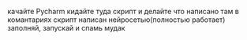 качайте Pycharm кидайте туда скрипт и делайте что написано там в комантариях 
скрипт написан нейросетью(полностью работает)
заполняй, запускай и спамь мудак
